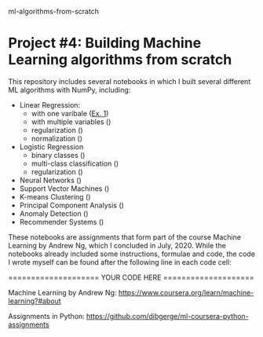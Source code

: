 ml-algorithms-from-scratch
# Project #4: Building Machine Learning algorithms from scratch 

This repository includes several notebooks in which I built several different ML algorithms with NumPy, including: 

- Linear Regression:
  - with one varibale (<a href="https://github.com/HeleneFabia/ml-algorithms-from-scratch/blob/master/1-linear-regression.ipynb">Ex. 1</a>)
  - with multiple variables () 
  - regularization ()
  - normalization ()
- Logistic Regression
  - binary classes ()
  - multi-class classification ()
  - regularization ()
- Neural Networks ()
- Support Vector Machines ()
- K-means Clustering ()
- Principal Component Analysis ()
- Anomaly Detection ()
- Recommender Systems ()

These notebooks are assignments that form part of the course Machine Learning by Andrew Ng, which I concluded in July, 2020. While the notebooks already included some instructions, formulae and code, the code I wrote myself can be found after the following line in each code cell: 

==================== YOUR CODE HERE ====================


Machine Learning by Andrew Ng: https://www.coursera.org/learn/machine-learning?#about

Assignments in Python: https://github.com/dibgerge/ml-coursera-python-assignments


